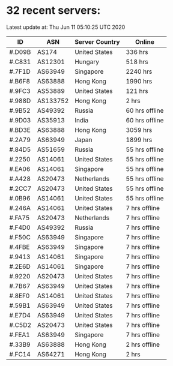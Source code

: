 # 32 recent servers:

Latest update at: Thu Jun 11 05:10:25 UTC 2020

| ID | ASN | Server Country | Online |
| -- | --- | -------------- | ------ |
| #.D09B | AS174 | United States | 336 hrs |
| #.C831 | AS12301 | Hungary | 518 hrs |
| #.7F1D | AS63949 | Singapore | 2240 hrs |
| #.B6F8 | AS63888 | Hong Kong | 1990 hrs |
| #.9FC3 | AS53889 | United States | 121 hrs |
| #.988D | AS133752 | Hong Kong | 2 hrs |
| #.9B52 | AS49392 | Russia | 60 hrs offline |
| #.9D03 | AS35913 | India | 60 hrs offline |
| #.BD3E | AS63888 | Hong Kong | 3059 hrs |
| #.2A79 | AS63949 | Japan | 1899 hrs |
| #.84D5 | AS51659 | Russia | 55 hrs offline |
| #.2250 | AS14061 | United States | 55 hrs offline |
| #.EA06 | AS14061 | Singapore | 55 hrs offline |
| #.A428 | AS20473 | Netherlands | 55 hrs offline |
| #.2CC7 | AS20473 | United States | 55 hrs offline |
| #.0B96 | AS14061 | United States | 55 hrs offline |
| #.246A | AS14061 | United States | 7 hrs offline |
| #.FA75 | AS20473 | Netherlands | 7 hrs offline |
| #.F4D0 | AS49392 | Russia | 7 hrs offline |
| #.F50C | AS63949 | Singapore | 7 hrs offline |
| #.4FBE | AS63949 | Singapore | 7 hrs offline |
| #.9413 | AS14061 | Singapore | 7 hrs offline |
| #.2E6D | AS14061 | Singapore | 7 hrs offline |
| #.9220 | AS20473 | United States | 7 hrs offline |
| #.7B67 | AS63949 | United States | 7 hrs offline |
| #.8EF0 | AS14061 | United States | 7 hrs offline |
| #.59B1 | AS63949 | United States | 7 hrs offline |
| #.E7D4 | AS63949 | United States | 7 hrs offline |
| #.C5D2 | AS20473 | United States | 7 hrs offline |
| #.FEA1 | AS63949 | Singapore | 7 hrs offline |
| #.33B9 | AS63888 | Hong Kong | 2 hrs offline |
| #.FC14 | AS64271 | Hong Kong | 2 hrs |

